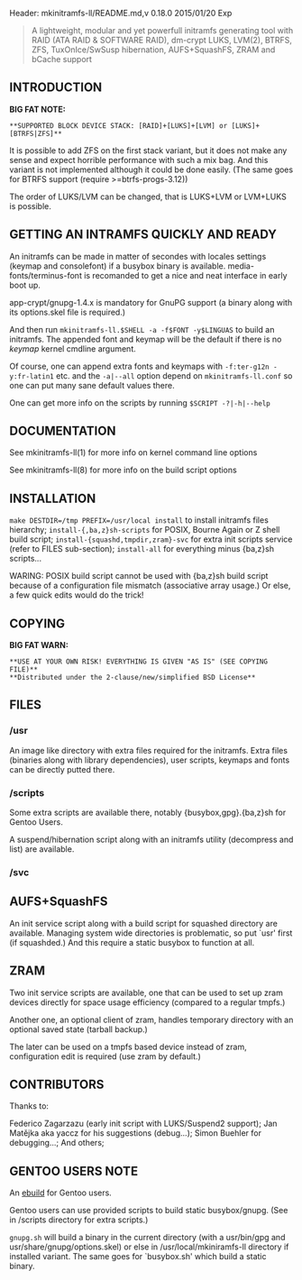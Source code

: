 Header: mkinitramfs-ll/README.md,v 0.18.0 2015/01/20 Exp

> A lightweight, modular and yet powerfull initramfs generating tool
with RAID (ATA RAID & SOFTWARE RAID), dm-crypt LUKS, LVM(2), BTRFS, ZFS,
TuxOnIce/SwSusp hibernation, AUFS+SquashFS, ZRAM and bCache support

INTRODUCTION
-----------

**BIG FAT NOTE:**

    **SUPPORTED BLOCK DEVICE STACK: [RAID]+[LUKS]+[LVM] or [LUKS]+[BTRFS|ZFS]**

It is possible to add ZFS on the first stack variant, but it does not make any
sense and expect horrible performance with such a mix bag. And this variant is
not implemented although it could be done easily.
(The same goes for BTRFS support (require >=btrfs-progs-3.12))

The order of LUKS/LVM can be changed, that is LUKS+LVM or LVM+LUKS is possible.


GETTING AN INTRAMFS QUICKLY AND READY
-------------------------------------

An initramfs can be made in matter of secondes with locales settings
(keymap and consolefont) if a busybox binary is available.
media-fonts/terminus-font is recomanded to get a nice and neat interface
in early boot up.

app-crypt/gnupg-1.4.x is mandatory for GnuPG support (a binary along with
its options.skel file is required.)

And then run `mkinitramfs-ll.$SHELL -a -f$FONT -y$LINGUAS` to build an initramfs.
The appended font and keymap will be the default if there is no *keymap* kernel
cmdline argument.

Of course, one can append extra fonts and keymaps with `-f:ter-g12n -y:fr-latin1`
etc. and the `-a|--all` option depend on `mkinitramfs-ll.conf`
so one can put many sane default values there.

One can get more info on the scripts by running `$SCRIPT -?|-h|--help`

DOCUMENTATION
-------------

See mkinitramfs-ll(1) for more info on kernel command line options

See mkinitramfs-ll(8) for more info on the build script options

INSTALLATION
------------

`make DESTDIR=/tmp PREFIX=/usr/local install` to install initramfs files hierarchy;
`install-{,ba,z}sh-scripts` for POSIX, Bourne Again or Z shell build script;
`install-{squashd,tmpdir,zram}-svc` for extra init scripts service (refer to FILES
sub-section);
`install-all` for everything minus {ba,z}sh scripts...

WARING: POSIX build script cannot be used with {ba,z}sh build script because of
a configuration file mismatch (associative array usage.) Or else, a few quick
edits would do the trick!

COPYING
-------

**BIG FAT WARN:**

    **USE AT YOUR OWN RISK! EVERYTHING IS GIVEN "AS IS" (SEE COPYING FILE)**
    **Distributed under the 2-clause/new/simplified BSD License**

FILES
-----
### /usr 

An image like directory with extra files required for the initramfs.
Extra files (binaries along with library dependencies), user scripts,
keymaps and fonts can be directly putted there.

### /scripts

Some extra scripts are available there, notably {busybox,gpg}.{ba,z}sh for
Gentoo Users.

A suspend/hibernation script along with an initramfs utility (decompress
and list) are available.

### /svc

## AUFS+SquashFS

An init service script along with a build script for squashed directory are
available. Managing system wide directories is problematic, so put `usr'
first (if squashded.) And this require a static busybox to function at all.

## ZRAM

Two init service scripts are available, one that can be used to set up zram
devices directly for space usage efficiency (compared to a regular tmpfs.)

Another one, an optional client of zram, handles temporary directory with an
optional saved state (tarball backup.)

The later can be used on a tmpfs based device instead of zram, configuration
edit is required (use zram by default.)

CONTRIBUTORS
------------

Thanks to:

Federico Zagarzazu (early init script with LUKS/Suspend2 support);
Jan Matějka aka yaccz for his suggestions (debug...);
Simon Buehler for debugging...;
And others;

GENTOO USERS NOTE
-----------------

An [ebuild][1] for Gentoo users.

Gentoo users can use provided scripts to build static busybox/gnupg.
(See in /scripts directory for extra scripts.)

`gnupg.sh` will build a binary in the current directory
(with a usr/bin/gpg and usr/share/gnupg/options.skel)
or else in /usr/local/mkiniramfs-ll directory if installed variant.
The same goes for `busybox.sh' which build a static binary.

[1]: https://github.com/tokiclover/bar-overlay
